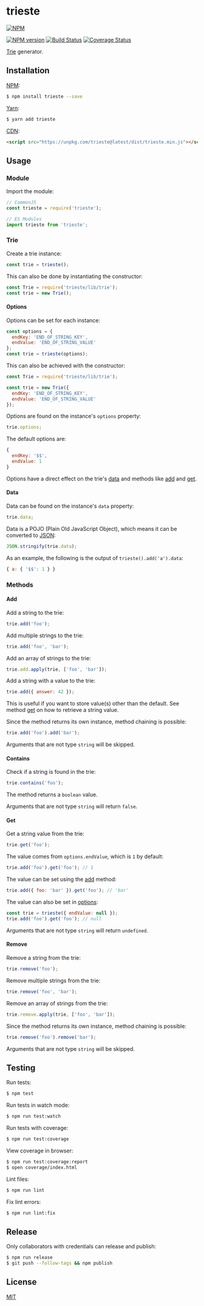 # trieste

[![NPM](https://nodei.co/npm/trieste.png)](https://nodei.co/npm/trieste/)

[![NPM version](https://img.shields.io/npm/v/trieste.svg)](https://www.npmjs.com/package/trieste)
[![Build Status](https://travis-ci.org/remarkablemark/trieste.svg?branch=master)](https://travis-ci.org/remarkablemark/trieste)
[![Coverage Status](https://coveralls.io/repos/github/remarkablemark/trieste/badge.svg?branch=master)](https://coveralls.io/github/remarkablemark/trieste?branch=master)

[Trie](https://wikipedia.org/wiki/Trie) generator.

## Installation

[NPM](https://www.npmjs.com/package/trieste):

```sh
$ npm install trieste --save
```

[Yarn](https://yarnpkg.com/package/trieste):

```sh
$ yarn add trieste
```

[CDN](https://unpkg.com/trieste/):

```html
<script src="https://unpkg.com/trieste@latest/dist/trieste.min.js"></script>
```

## Usage

### Module

Import the module:

```js
// CommonJS
const trieste = require('trieste');

// ES Modules
import trieste from 'trieste';
```

### Trie

Create a trie instance:

```js
const trie = trieste();
```

This can also be done by instantiating the constructor:

```js
const Trie = require('trieste/lib/trie');
const trie = new Trie();
```

#### Options

Options can be set for each instance:

```js
const options = {
  endKey: 'END_OF_STRING_KEY',
  endValue: 'END_OF_STRING_VALUE'
};
const trie = trieste(options);
```

This can also be achieved with the constructor:

```js
const Trie = require('trieste/lib/trie');

const trie = new Trie({
  endKey: 'END_OF_STRING_KEY',
  endValue: 'END_OF_STRING_VALUE'
});
```

Options are found on the instance's `options` property:

```js
trie.options;
```

The default options are:

```js
{
  endKey: '$$',
  endValue: 1
}
```

Options have a direct effect on the trie's [data](#data) and methods like [add](#add) and [get](#add).

#### Data

Data can be found on the instance's `data` property:

```js
trie.data;
```

Data is a POJO (Plain Old JavaScript Object), which means it can be converted to [JSON](https://www.json.org/):

```js
JSON.stringify(trie.data);
```

As an example, the following is the output of `trieste().add('a').data`:

```js
{ a: { '$$': 1 } }
```

### Methods

#### Add

Add a string to the trie:

```js
trie.add('foo');
```

Add multiple strings to the trie:

```js
trie.add('foo', 'bar');
```

Add an array of strings to the trie:

```js
trie.add.apply(trie, ['foo', 'bar']);
```

Add a string with a value to the trie:

```js
trie.add({ answer: 42 });
```

This is useful if you want to store value(s) other than the default. See method [get](#get) on how to retrieve a string value.

Since the method returns its own instance, method chaining is possible:

```js
trie.add('foo').add('bar');
```

Arguments that are not type `string` will be skipped.

#### Contains

Check if a string is found in the trie:

```js
trie.contains('foo');
```

The method returns a `boolean` value.

Arguments that are not type `string` will return `false`.

#### Get

Get a string value from the trie:

```js
trie.get('foo');
```

The value comes from `options.endValue`, which is `1` by default:

```js
trie.add('foo').get('foo'); // 1
```

The value can be set using the [add](#add) method:

```js
trie.add({ foo: 'bar' }).get('foo'); // 'bar'
```

The value can also be set in [options](#options):

```js
const trie = trieste({ endValue: null });
trie.add('foo').get('foo'); // null
```

Arguments that are not type `string` will return `undefined`.

#### Remove

Remove a string from the trie:

```js
trie.remove('foo');
```

Remove multiple strings from the trie:

```js
trie.remove('foo', 'bar');
```

Remove an array of strings from the trie:

```js
trie.remove.apply(trie, ['foo', 'bar']);
```

Since the method returns its own instance, method chaining is possible:

```js
trie.remove('foo').remove('bar');
```

Arguments that are not type `string` will be skipped.

## Testing

Run tests:

```sh
$ npm test
```

Run tests in watch mode:

```sh
$ npm run test:watch
```

Run tests with coverage:

```sh
$ npm run test:coverage
```

View coverage in browser:

```sh
$ npm run test:coverage:report
$ open coverage/index.html
```

Lint files:

```sh
$ npm run lint
```

Fix lint errors:

```sh
$ npm run lint:fix
```

## Release

Only collaborators with credentials can release and publish:

```sh
$ npm run release
$ git push --follow-tags && npm publish
```

## License

[MIT](https://github.com/remarkablemark/trieste/blob/master/LICENSE)

